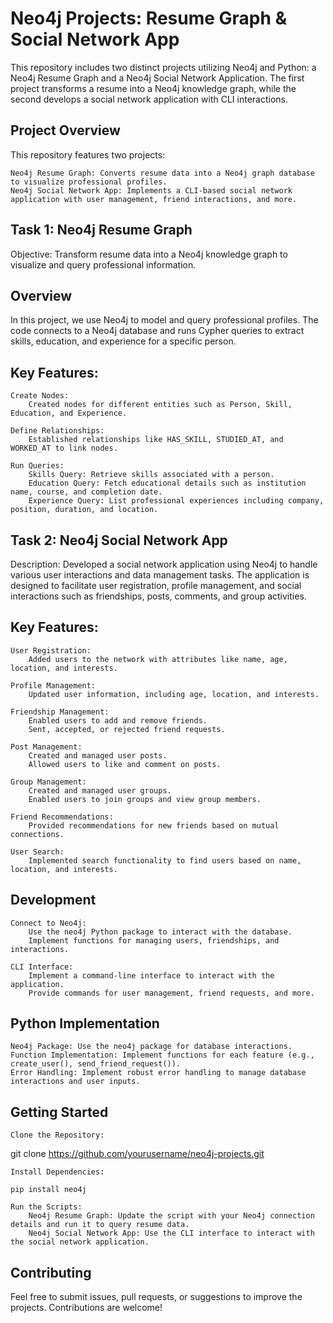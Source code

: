 # Neo4j Projects: Resume Graph & Social Network App

This repository includes two distinct projects utilizing Neo4j and Python: a Neo4j Resume Graph and a Neo4j Social Network Application. The first project transforms a resume into a Neo4j knowledge graph, while the second develops a social network application with CLI interactions.

## Project Overview

This repository features two projects:

    Neo4j Resume Graph: Converts resume data into a Neo4j graph database to visualize professional profiles.
    Neo4j Social Network App: Implements a CLI-based social network application with user management, friend interactions, and more.

## Task 1: Neo4j Resume Graph

Objective: Transform resume data into a Neo4j knowledge graph to visualize and query professional information.

## Overview

In this project, we use Neo4j to model and query professional profiles. The code connects to a Neo4j database and runs Cypher queries to extract skills, education, and experience for a specific person.

## Key Features:

    Create Nodes:
        Created nodes for different entities such as Person, Skill, Education, and Experience.

    Define Relationships:
        Established relationships like HAS_SKILL, STUDIED_AT, and WORKED_AT to link nodes.

    Run Queries:
        Skills Query: Retrieve skills associated with a person.
        Education Query: Fetch educational details such as institution name, course, and completion date.
        Experience Query: List professional experiences including company, position, duration, and location.

## Task 2: Neo4j Social Network App

Description: Developed a social network application using Neo4j to handle various user interactions and data management tasks. The application is designed to facilitate user registration, profile management, and social interactions such as friendships, posts, comments, and group activities.

## Key Features:

    User Registration:
        Added users to the network with attributes like name, age, location, and interests.

    Profile Management:
        Updated user information, including age, location, and interests.

    Friendship Management:
        Enabled users to add and remove friends.
        Sent, accepted, or rejected friend requests.

    Post Management:
        Created and managed user posts.
        Allowed users to like and comment on posts.

    Group Management:
        Created and managed user groups.
        Enabled users to join groups and view group members.

    Friend Recommendations:
        Provided recommendations for new friends based on mutual connections.

    User Search:
        Implemented search functionality to find users based on name, location, and interests.

## Development  

    Connect to Neo4j:
        Use the neo4j Python package to interact with the database.
        Implement functions for managing users, friendships, and interactions.

    CLI Interface:
        Implement a command-line interface to interact with the application.
        Provide commands for user management, friend requests, and more.

## Python Implementation

    Neo4j Package: Use the neo4j package for database interactions.
    Function Implementation: Implement functions for each feature (e.g., create_user(), send_friend_request()).
    Error Handling: Implement robust error handling to manage database interactions and user inputs.

## Getting Started

    Clone the Repository:

git clone https://github.com/yourusername/neo4j-projects.git

    Install Dependencies:

    pip install neo4j

    Run the Scripts:
        Neo4j Resume Graph: Update the script with your Neo4j connection details and run it to query resume data.
        Neo4j Social Network App: Use the CLI interface to interact with the social network application.

## Contributing

Feel free to submit issues, pull requests, or suggestions to improve the projects. Contributions are welcome!
